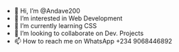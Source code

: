 - 👋 Hi, I’m @Andave200
- 👀 I’m interested in Web Development 
- 🌱 I’m currently learning CSS 
- 💞️ I’m looking to collaborate on Dev. Projects 
- 📫 How to reach me on WhatsApp +234 9068446892

<!---
Andave200/Andave200 is a ✨ special ✨ repository because its `README.md` (this file) appears on your GitHub profile.
You can click the Preview link to take a look at your changes.
--->
